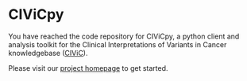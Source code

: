 # CIViCpy
You have reached the code repository for CIViCpy, a python client and analysis toolkit for
 the Clinical Interpretations of Variants in Cancer knowledgebase ([CIViC](https://civicdb.org)).
 
 Please visit our [project homepage](docs.civicpy.org) to get started.

